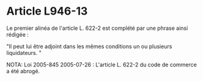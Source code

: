 # Article L946-13

Le premier alinéa de l'article L. 622-2 est complété par une phrase ainsi rédigée :

"Il peut lui être adjoint dans les mêmes conditions un ou plusieurs liquidateurs. "

NOTA:
Loi 2005-845 2005-07-26 : L'article L. 622-2 du code de commerce a été abrogé.
